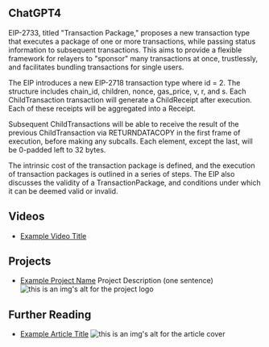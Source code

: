 ## ChatGPT4

EIP-2733, titled "Transaction Package," proposes a new transaction type that executes a package of one or more transactions, while passing status information to subsequent transactions. This aims to provide a flexible framework for relayers to "sponsor" many transactions at once, trustlessly, and facilitates bundling transactions for single users.

The EIP introduces a new EIP-2718 transaction type where id = 2. The structure includes chain_id, children, nonce, gas_price, v, r, and s. Each ChildTransaction transaction will generate a ChildReceipt after execution. Each of these receipts will be aggregated into a Receipt.

Subsequent ChildTransactions will be able to receive the result of the previous ChildTransaction via RETURNDATACOPY in the first frame of execution, before making any subcalls. Each element, except the last, will be 0-padded left to 32 bytes.

The intrinsic cost of the transaction package is defined, and the execution of transaction packages is outlined in a series of steps. The EIP also discusses the validity of a TransactionPackage, and conditions under which it can be deemed valid or invalid.

## Videos

- [Example Video Title](https://www.youtube.com/watch?v=TDGq4aeevgY)

## Projects

- [Example Project Name](https://xxxx.xxx/xxxxx) Project Description (one sentence) ![this is an img's alt for the project logo](https://xxxx.xxx/project-logo.xxx)

## Further Reading

- [Example Article Title](https://xxxx.xxx/xxxxx) ![this is an img's alt for the article cover](https://xxxx.xxx/article-cover.xxx)
